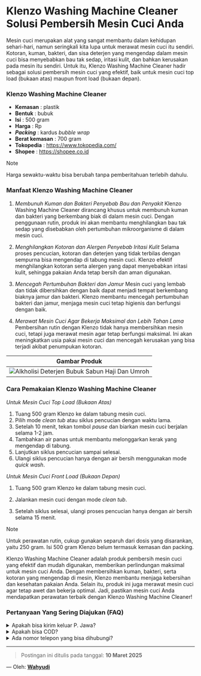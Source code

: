# Klenzo Washing Machine Cleaner Solusi Pembersih Mesin Cuci Anda

Mesin cuci merupakan alat yang sangat membantu dalam kehidupan sehari-hari, namun seringkali kita lupa untuk merawat mesin cuci itu sendiri. Kotoran, kuman, bakteri, dan sisa deterjen yang mengendap dalam mesin cuci bisa menyebabkan bau tak sedap, iritasi kulit, dan bahkan kerusakan pada mesin itu sendiri. Untuk itu, Klenzo Washing Machine Cleaner hadir sebagai solusi pembersih mesin cuci yang efektif, baik untuk mesin cuci top load (bukaan atas) maupun front load (bukaan depan).

### Klenzo Washing Machine Cleaner
- **Kemasan** : plastik
- **Bentuk** : bubuk 
- **Isi** : 500 gram
- **Harga** : Rp 
- **_Packing_** : kardus _bubble wrap_
- **Berat kemasan** : 700 gram
- **Tokopedia** : https://www.tokopedia.com/
- **Shopee** : https://shopee.co.id
  
> [!NOTE]
> Harga sewaktu-waktu bisa berubah tanpa pemberitahuan terlebih dahulu.

### Manfaat Klenzo Washing Machine Cleaner

1. *Membunuh Kuman dan Bakteri Penyebab Bau dan Penyakit*
   Klenzo Washing Machine Cleaner dirancang khusus untuk membunuh kuman dan bakteri yang berkembang biak di dalam mesin cuci. Dengan penggunaan rutin, produk ini akan membantu menghilangkan bau tak sedap yang disebabkan oleh pertumbuhan mikroorganisme di dalam mesin cuci.

2. *Menghilangkan Kotoran dan Alergen Penyebab Iritasi Kulit*
   Selama proses pencucian, kotoran dan deterjen yang tidak terbilas dengan sempurna bisa mengendap di tabung mesin cuci. Klenzo efektif menghilangkan kotoran serta alergen yang dapat menyebabkan iritasi kulit, sehingga pakaian Anda tetap bersih dan aman digunakan.

3. *Mencegah Pertumbuhan Bakteri dan Jamur*
   Mesin cuci yang lembab dan tidak dibersihkan dengan baik dapat menjadi tempat berkembang biaknya jamur dan bakteri. Klenzo membantu mencegah pertumbuhan bakteri dan jamur, menjaga mesin cuci tetap higienis dan berfungsi dengan baik.

4. *Merawat Mesin Cuci Agar Bekerja Maksimal dan Lebih Tahan Lama*
   Pembersihan rutin dengan Klenzo tidak hanya membersihkan mesin cuci, tetapi juga merawat mesin agar tetap berfungsi maksimal. Ini akan meningkatkan usia pakai mesin cuci dan mencegah kerusakan yang bisa terjadi akibat penumpukan kotoran.

| Gambar Produk  |
| ------------- | 
| ![Alkholisi Deterjen Bubuk Sabun Haji Dan Umroh](https://images.tokopedia.net/img/cache/100-square/VqbcmM/2025/3/1/548efa4d-f839-4d58-b84d-cc4dd656dfa6.jpg.webp?ect=4g)  | 

### Cara Pemakaian Klenzo Washing Machine Cleaner

*Untuk Mesin Cuci Top Load (Bukaan Atas)*  
1. Tuang 500 gram Klenzo ke dalam tabung mesin cuci.
2. Pilih mode *clean tub* atau siklus pencucian dengan waktu lama.
3. Setelah 10 menit, tekan tombol *pause* dan biarkan mesin cuci berjalan selama 1-2 jam.
4. Tambahkan air panas untuk membantu melonggarkan kerak yang mengendap di tabung.
5. Lanjutkan siklus pencucian sampai selesai.
6. Ulangi siklus pencucian hanya dengan air bersih menggunakan mode *quick wash*.

*Untuk Mesin Cuci Front Load (Bukaan Depan)*  
1. Tuang 500 gram Klenzo ke dalam tabung mesin cuci.
2. Jalankan mesin cuci dengan mode *clean tub*.

3. Setelah siklus selesai, ulangi proses pencucian hanya dengan air bersih selama 15 menit.

> [!NOTE]  
> Untuk perawatan rutin, cukup gunakan separuh dari dosis yang disarankan, yaitu 250 gram. Isi 500 gram Klenzo belum termasuk kemasan dan packing.

Klenzo Washing Machine Cleaner adalah produk pembersih mesin cuci yang efektif dan mudah digunakan, memberikan perlindungan maksimal untuk mesin cuci Anda. Dengan membersihkan kuman, bakteri, serta kotoran yang mengendap di mesin, Klenzo membantu menjaga kebersihan dan kesehatan pakaian Anda. Selain itu, produk ini juga merawat mesin cuci agar tetap awet dan bekerja optimal. Jadi, pastikan mesin cuci Anda mendapatkan perawatan terbaik dengan Klenzo Washing Machine Cleaner!

### Pertanyaan Yang Sering Diajukan (FAQ)
<details>
<summary>Apakah bisa kirim keluar P. Jawa?</summary>
Bisa bang, tapi harus dicek dahulu ekspedisinya 
</details>
<details>
<summary>Apakah bisa COD?</summary>
COD hanya ongkos kirim. Anda bisa COD barang+ongkir melalui marketplace
</details>
<details>
<summary>Ada nomor telepon yang bisa dihubungi?</summary>
Silahkan Whatsapp ke nomor [085773009666](https://wa.me/6285773009666)
</details>

---
> Postingan ini ditulis pada tanggal: **10 Maret 2025**

— Oleh: [**Wahyudi**](/blog/author/wahyudi.html)